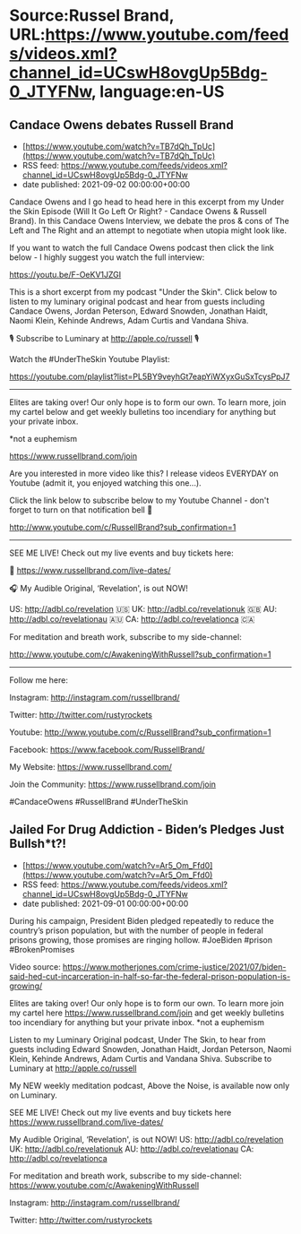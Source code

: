 # Source:Russel Brand, URL:https://www.youtube.com/feeds/videos.xml?channel_id=UCswH8ovgUp5Bdg-0_JTYFNw, language:en-US

## Candace Owens debates Russell Brand
 - [https://www.youtube.com/watch?v=TB7dQh_TpUc](https://www.youtube.com/watch?v=TB7dQh_TpUc)
 - RSS feed: https://www.youtube.com/feeds/videos.xml?channel_id=UCswH8ovgUp5Bdg-0_JTYFNw
 - date published: 2021-09-02 00:00:00+00:00

Candace Owens and I go head to head here in this excerpt from my Under the Skin Episode (Will It Go Left Or Right? - Candace Owens & Russell Brand).  In this Candace Owens Interview, we debate the pros & cons of The Left and The Right and an attempt to negotiate when utopia might look like.

If you want to watch the full Candace Owens podcast then click the link below - I highly suggest you watch the full interview:

https://youtu.be/F-OeKV1JZGI

This is a short excerpt from my podcast "Under the Skin". Click below to listen to my luminary original podcast and hear from guests including Candace Owens, Jordan Peterson, Edward Snowden, Jonathan Haidt, Naomi Klein, Kehinde Andrews, Adam Curtis and Vandana Shiva.

🎙️ Subscribe to Luminary at http://apple.co/russell 🎙️

Watch the #UnderTheSkin Youtube Playlist:

https://youtube.com/playlist?list=PL5BY9veyhGt7eapYiWXyxGuSxTcysPpJ7

______________________________________________________________
Elites are taking over! Our only hope is to form our own. To learn more, join my cartel below and get weekly bulletins too incendiary for anything but your private inbox.

*not a euphemism

https://www.russellbrand.com/join

Are you interested in more video like this? I release videos EVERYDAY on Youtube (admit it, you enjoyed watching this one...). 

Click the link below to subscribe below to my Youtube Channel - don't forget to turn on that notification bell 🔔

http://www.youtube.com/c/RussellBrand?sub_confirmation=1

______________________________________________________________
SEE ME LIVE! Check out my live events and buy tickets here:

📅 https://www.russellbrand.com/live-dates/ 

🎧 My Audible Original, ‘Revelation', is out NOW!

US: http://adbl.co/revelation 🇺🇸
UK: http://adbl.co/revelationuk 🇬🇧
AU: http://adbl.co/revelationau 🇦🇺
CA: http://adbl.co/revelationca 🇨🇦

For meditation and breath work, subscribe to my side-channel:

http://www.youtube.com/c/AwakeningWithRussell?sub_confirmation=1

______________________________________________________________
Follow me here:

Instagram:
http://instagram.com/russellbrand/

Twitter: 
http://twitter.com/rustyrockets

Youtube:
http://www.youtube.com/c/RussellBrand?sub_confirmation=1

Facebook:
https://www.facebook.com/RussellBrand/

My Website:
https://www.russellbrand.com/

Join the Community:
https://www.russellbrand.com/join

#CandaceOwens #RussellBrand #UnderTheSkin

## Jailed For Drug Addiction - Biden’s Pledges Just Bullsh*t?!
 - [https://www.youtube.com/watch?v=Ar5_Om_Ffd0](https://www.youtube.com/watch?v=Ar5_Om_Ffd0)
 - RSS feed: https://www.youtube.com/feeds/videos.xml?channel_id=UCswH8ovgUp5Bdg-0_JTYFNw
 - date published: 2021-09-01 00:00:00+00:00

During his campaign, President Biden pledged repeatedly to reduce the country’s prison population, but with the number of people in federal prisons growing, those promises are ringing hollow.
#JoeBiden #prison #BrokenPromises 

Video source: 
https://www.motherjones.com/crime-justice/2021/07/biden-said-hed-cut-incarceration-in-half-so-far-the-federal-prison-population-is-growing/

Elites are taking over! Our only hope is to form our own. To learn more join my cartel here https://www.russellbrand.com/join and get weekly bulletins too incendiary for anything but your private inbox.
*not a euphemism

Listen to my Luminary Original podcast, Under The Skin, to hear from guests including Edward Snowden, Jonathan Haidt, Jordan Peterson, Naomi Klein, Kehinde Andrews, Adam Curtis and Vandana Shiva.
Subscribe to Luminary at http://apple.co/russell 

My NEW weekly meditation podcast, Above the Noise, is available now only on Luminary.

SEE ME LIVE! Check out my live events and buy tickets here https://www.russellbrand.com/live-dates/ 

My Audible Original, ‘Revelation', is out NOW!
US: http://adbl.co/revelation
UK: http://adbl.co/revelationuk
AU: http://adbl.co/revelationau
CA: http://adbl.co/revelationca

For meditation and breath work, subscribe to my side-channel: 
https://www.youtube.com/c/AwakeningWithRussell

Instagram: 
http://instagram.com/russellbrand/

Twitter: 
http://twitter.com/rustyrockets

